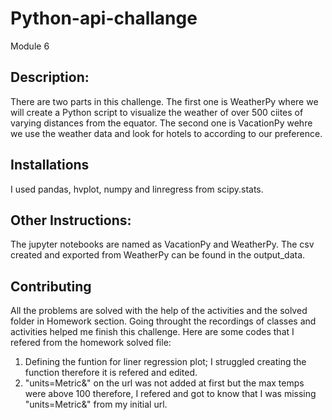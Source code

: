 # Python-api-challange
Module 6
## Description:
There are two parts in this challenge. The first one is WeatherPy where we will create a Python script to visualize the weather of over 500 ciites of varying distances from the equator. The second one is VacationPy wehre we use the weather data and look for hotels to according to our preference. 
 ## Installations
 I used pandas, hvplot, numpy and linregress from scipy.stats.
 ## Other Instructions:
The jupyter notebooks are named as VacationPy and WeatherPy. The csv created and exported from WeatherPy can be found in the output_data. 

 ## Contributing
All the problems are solved with the help of the activities and the solved folder in Homework section. 
Going throught the recordings of classes and activities helped me finish this challenge. 
Here are some codes that I refered from the homework solved file:
1. Defining the funtion for liner regression plot; I struggled creating the function therefore it is refered and edited.
2. "units=Metric&" on the url was not added at first but the max temps were above 100 therefore, I refered and got to know that I was missing "units=Metric&" from my initial url.
